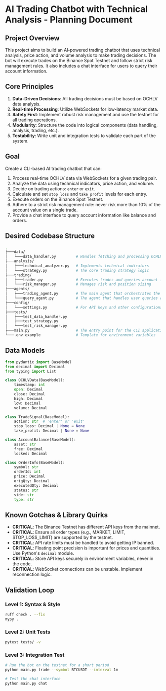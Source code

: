 # AI Trading Chatbot with Technical Analysis - Planning Document

## Project Overview
This project aims to build an AI-powered trading chatbot that uses technical analysis, price action, and volume analysis to make trading decisions. The bot will execute trades on the Binance Spot Testnet and follow strict risk management rules. It also includes a chat interface for users to query their account information.

## Core Principles
1.  **Data-Driven Decisions**: All trading decisions must be based on OCHLV data analysis.
2.  **Real-time Processing**: Utilize WebSockets for low-latency market data.
3.  **Safety First**: Implement robust risk management and use the testnet for all trading operations.
4.  **Modularity**: Structure the code into logical components (data handling, analysis, trading, etc.).
5.  **Testability**: Write unit and integration tests to validate each part of the system.

## Goal
Create a CLI-based AI trading chatbot that can:
1.  Process real-time OCHLV data via WebSockets for a given trading pair.
2.  Analyze the data using technical indicators, price action, and volume.
3.  Decide on trading actions: `enter` or `exit`.
4.  Calculate and set `stop loss` and `take profit` levels for each entry.
5.  Execute orders on the Binance Spot Testnet.
6.  Adhere to a strict risk management rule: never risk more than 10% of the account value on a single trade.
7.  Provide a chat interface to query account information like balance and orders.

## Desired Codebase Structure
```bash
.
├───data/
│   └───data_handler.py         # Handles fetching and processing OCHLV data from WebSockets
├───analysis/
│   ├───technical_analyzer.py   # Implements technical indicators
│   └───strategy.py             # The core trading strategy logic
├───trading/
│   ├───trader.py               # Executes trades and queries account info on the Binance API
│   └───risk_manager.py         # Manages risk and position sizing
├───agents/
│   ├───trading_agent.py        # The main agent that orchestrates the bot
│   └───query_agent.py          # The agent that handles user queries about their account
├───config/
│   └───settings.py             # For API keys and other configurations
├───tests/
│   ├───test_data_handler.py
│   ├───test_strategy.py
│   └───test_risk_manager.py
├───main.py                     # The entry point for the CLI application
└───.env.example                # Template for environment variables
```

## Data Models
```python
from pydantic import BaseModel
from decimal import Decimal
from typing import List

class OCHLVData(BaseModel):
    timestamp: int
    open: Decimal
    close: Decimal
    high: Decimal
    low: Decimal
    volume: Decimal

class TradeSignal(BaseModel):
    action: str  # 'enter' or 'exit'
    stop_loss: Decimal | None = None
    take_profit: Decimal | None = None

class AccountBalance(BaseModel):
    asset: str
    free: Decimal
    locked: Decimal

class OrderInfo(BaseModel):
    symbol: str
    orderId: int
    price: Decimal
    origQty: Decimal
    executedQty: Decimal
    status: str
    side: str
    type: str
```

## Known Gotchas & Library Quirks
-   **CRITICAL**: The Binance Testnet has different API keys from the mainnet.
-   **CRITICAL**: Ensure all order types (e.g., MARKET, LIMIT, STOP_LOSS_LIMIT) are supported by the testnet.
-   **CRITICAL**: API rate limits must be handled to avoid getting IP banned.
-   **CRITICAL**: Floating point precision is important for prices and quantities. Use Python's `decimal` module.
-   **CRITICAL**: Store API keys securely in environment variables, never in the code.
-   **CRITICAL**: WebSocket connections can be unstable. Implement reconnection logic.

## Validation Loop
### Level 1: Syntax & Style
```bash
ruff check . --fix
mypy .
```
### Level 2: Unit Tests
```bash
pytest tests/ -v
```
### Level 3: Integration Test
```bash
# Run the bot on the testnet for a short period
python main.py trade --symbol BTCUSDT --interval 1m

# Test the chat interface
python main.py chat
```